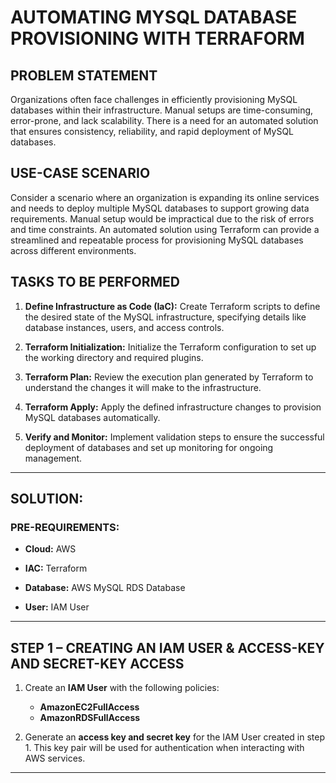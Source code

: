 # AUTOMATING MYSQL DATABASE PROVISIONING WITH TERRAFORM

## PROBLEM STATEMENT

Organizations often face challenges in efficiently provisioning MySQL databases within their infrastructure. Manual setups are time-consuming, error-prone, and lack scalability. There is a need for an automated solution that ensures consistency, reliability, and rapid deployment of MySQL databases.

## USE-CASE SCENARIO

Consider a scenario where an organization is expanding its online services and needs to deploy multiple MySQL databases to support growing data requirements. Manual setup would be impractical due to the risk of errors and time constraints. An automated solution using Terraform can provide a streamlined and repeatable process for provisioning MySQL databases across different environments.

## TASKS TO BE PERFORMED

1. **Define Infrastructure as Code (IaC):** Create Terraform scripts to define the desired state of the MySQL infrastructure, specifying details like database instances, users, and access controls.

2. **Terraform Initialization:** Initialize the Terraform configuration to set up the working directory and required plugins.

3. **Terraform Plan:** Review the execution plan generated by Terraform to understand the changes it will make to the infrastructure.

4. **Terraform Apply:** Apply the defined infrastructure changes to provision MySQL databases automatically.

5. **Verify and Monitor:** Implement validation steps to ensure the successful deployment of databases and set up monitoring for ongoing management.

---

## SOLUTION:

### PRE-REQUIREMENTS:

- **Cloud:** AWS
  
- **IAC:** Terraform
- **Database:** AWS MySQL RDS Database
- **User:** IAM User

---

## STEP 1 – CREATING AN IAM USER & ACCESS-KEY AND SECRET-KEY ACCESS

1. Create an **IAM User** with the following policies:
   - **AmazonEC2FullAccess**
   - **AmazonRDSFullAccess**

2. Generate an **access key and secret key** for the IAM User created in step 1. This key pair will be used for authentication when interacting with AWS services.


---

